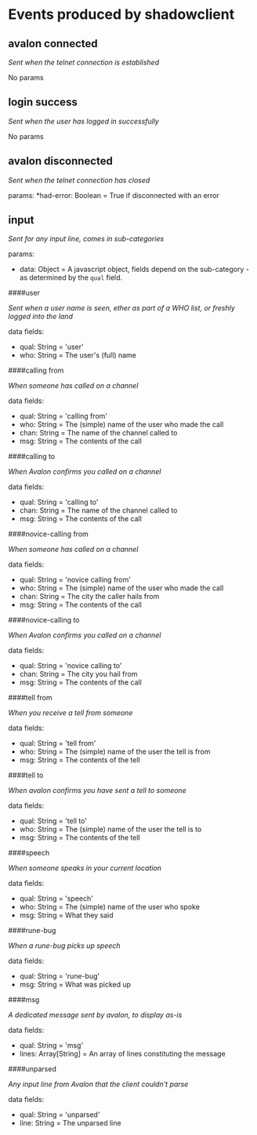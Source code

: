 Events produced by shadowclient
===============================

avalon connected
----------------

_Sent when the telnet connection is established_

No params


login success
-------------

_Sent when the user has logged in successfully_

No params


avalon disconnected
-------------------

_Sent when the telnet connection has closed_

params:
*had-error: Boolean = True if disconnected with an error




input
-----

_Sent for any input line, comes in sub-categories_

params:

* data: Object = A javascript object, fields depend on the sub-category - as determined by the `qual` field.


####user

_Sent when a user name is seen, ether as part of a WHO list, or freshly logged into the land_

data fields:

* qual: String = 'user'
* who: String = The user's (full) name


####calling from

_When someone has called on a channel_

data fields:

* qual: String = 'calling from'
* who: String = The (simple) name of the user who made the call
* chan: String = The name of the channel called to
* msg: String = The contents of the call


####calling to

_When Avalon confirms you called on a channel_

data fields:

* qual: String = 'calling to'
* chan: String = The name of the channel called to
* msg: String = The contents of the call


####novice-calling from

_When someone has called on a channel_

data fields:

* qual: String = 'novice calling from'
* who: String = The (simple) name of the user who made the call
* chan: String = The city the caller hails from
* msg: String = The contents of the call


####novice-calling to

_When Avalon confirms you called on a channel_

data fields:

* qual: String = 'novice calling to'
* chan: String = The city you hail from
* msg: String = The contents of the call


####tell from

_When you receive a tell from someone_

data fields:

* qual: String = 'tell from'
* who: String = The (simple) name of the user the tell is from
* msg: String = The contents of the tell


####tell to

_When avalon confirms you have sent a tell to someone_

data fields:

* qual: String = 'tell to'
* who: String = The (simple) name of the user the tell is to
* msg: String = The contents of the tell


####speech

_When someone speaks in your current location_

data fields:

* qual: String = 'speech'
* who: String = The (simple) name of the user who spoke
* msg: String = What they said


####rune-bug

_When a rune-bug picks up speech_

data fields:

* qual: String = 'rune-bug'
* msg: String = What was picked up


####msg

_A dedicated message sent by avalon, to display as-is_

data fields:

* qual: String = 'msg'
* lines: Array[String] = An array of lines constituting the message


####unparsed

_Any input line from Avalon that the client couldn't parse_

data fields:

* qual: String = 'unparsed'
* line: String = The unparsed line

